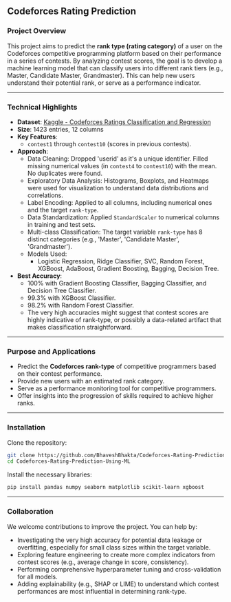 ## Codeforces Rating Prediction

### Project Overview

This project aims to predict the **rank type (rating category)** of a user on the Codeforces competitive programming platform based on their performance in a series of contests. By analyzing contest scores, the goal is to develop a machine learning model that can classify users into different rank tiers (e.g., Master, Candidate Master, Grandmaster). This can help new users understand their potential rank, or serve as a performance indicator.

-----

### Technical Highlights

  * **Dataset**: [Kaggle - Codeforces Ratings Classification and Regression](https://www.kaggle.com/datasets/meruvulikith/codeforces-ratings-classification-and-regression)
  * **Size**: 1423 entries, 12 columns
  * **Key Features**:
      * `contest1` through `contest10` (scores in previous contests).
  * **Approach**:
      * Data Cleaning: Dropped 'userid' as it's a unique identifier. Filled missing numerical values (in `contest4` to `contest10`) with the mean. No duplicates were found.
      * Exploratory Data Analysis: Histograms, Boxplots, and Heatmaps were used for visualization to understand data distributions and correlations.
      * Label Encoding: Applied to all columns, including numerical ones and the target `rank-type`.
      * Data Standardization: Applied `StandardScaler` to numerical columns in training and test sets.
      * Multi-class Classification: The target variable `rank-type` has 8 distinct categories (e.g., 'Master', 'Candidate Master', 'Grandmaster').
      * Models Used:
          * Logistic Regression, Ridge Classifier, SVC, Random Forest, XGBoost, AdaBoost, Gradient Boosting, Bagging, Decision Tree.
  * **Best Accuracy**:
      * 100% with Gradient Boosting Classifier, Bagging Classifier, and Decision Tree Classifier.
      * 99.3% with XGBoost Classifier.
      * 98.2% with Random Forest Classifier.
      * The very high accuracies might suggest that contest scores are highly indicative of rank-type, or possibly a data-related artifact that makes classification straightforward.

-----

### Purpose and Applications

  * Predict the **Codeforces rank-type** of competitive programmers based on their contest performance.
  * Provide new users with an estimated rank category.
  * Serve as a performance monitoring tool for competitive programmers.
  * Offer insights into the progression of skills required to achieve higher ranks.

-----

### Installation

Clone the repository:

```bash
git clone https://github.com/BhaveshBhakta/Codeforces-Rating-Prediction-Using-ML.git
cd Codeforces-Rating-Prediction-Using-ML
```

Install the necessary libraries:

```bash
pip install pandas numpy seaborn matplotlib scikit-learn xgboost
```

-----

### Collaboration

We welcome contributions to improve the project. You can help by:

  * Investigating the very high accuracy for potential data leakage or overfitting, especially for small class sizes within the target variable.
  * Exploring feature engineering to create more complex indicators from contest scores (e.g., average change in score, consistency).
  * Performing comprehensive hyperparameter tuning and cross-validation for all models.
  * Adding explainability (e.g., SHAP or LIME) to understand which contest performances are most influential in determining rank-type.
